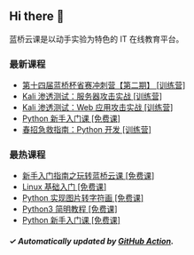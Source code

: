 ## Hi there 👋

蓝桥云课是以动手实验为特色的 IT 在线教育平台。

### 最新课程

<!-- LATEST:START -->
- [第十四届蓝桥杯省赛冲刺营【第二期】 [训练营]](https://www.lanqiao.cn/courses/18397/)
- [Kali 渗透测试：服务器攻击实战 [训练营]](https://www.lanqiao.cn/courses/698/)
- [Kali 渗透测试：Web 应用攻击实战 [训练营]](https://www.lanqiao.cn/courses/717/)
- [Python 新手入门课 [免费课]](https://www.lanqiao.cn/courses/1330/)
- [春招急救指南：Python 开发 [训练营]](https://www.lanqiao.cn/courses/18291/)
<!-- LATEST:END -->

### 最热课程

<!-- HOTEST:START -->
- [新手入门指南之玩转蓝桥云课 [免费课]](https://www.lanqiao.cn/courses/63/)
- [Linux 基础入门 [免费课]](https://www.lanqiao.cn/courses/1/)
- [Python 实现图片转字符画 [免费课]](https://www.lanqiao.cn/courses/370/)
- [Python3 简明教程 [免费课]](https://www.lanqiao.cn/courses/596/)
- [Python 新手入门课 [免费课]](https://www.lanqiao.cn/courses/1330/)
<!-- HOTEST:END -->

##### ✓ Automatically updated by [GitHub Action](https://github.com/lanqiao-courses/.github/actions/workflows/update.yml).

